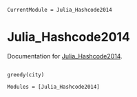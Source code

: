 ```@meta
CurrentModule = Julia_Hashcode2014
```

# Julia_Hashcode2014

Documentation for [Julia_Hashcode2014](https://github.com/davidfang00/Julia_Hashcode2014.jl).

```@index
```

```@docs
greedy(city)
```

```@autodocs
Modules = [Julia_Hashcode2014]
```
